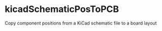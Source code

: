 kicadSchematicPosToPCB
======================

Copy component positions from a KiCad schematic file to a board layout
